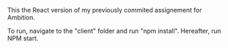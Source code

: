 This the React version of my previously commited assignement for Ambition.

To run, navigate to the "client" folder and run "npm install". Hereafter, run NPM start.
